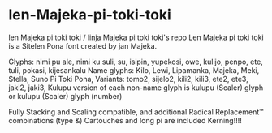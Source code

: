 # len-Majeka-pi-toki-toki
len Majeka pi toki toki / linja Majeka pi toki toki's repo
Len Majeka pi toki toki is a Sitelen Pona font created by jan Majeka.

Glyphs: nimi pu ale, nimi ku suli, su, isipin, yupekosi, owe, kulijo, penpo, ete, tuli, pokasi, kijesankalu
Name glyphs: Kilo, Lewi, Lipamanka, Majeka, Meki, Stella, Suno Pi Toki Pona,
Variants: tomo2, sijelo2, kili2, kili3, ete2, ete3, jaki2, jaki3,
Kulupu version of each non-name glyph is kulupu (Scaler) glyph or kulupu (Scaler) glyph (number)

Fully Stacking and Scaling compatible, and additional Radical Replacement™ combinations (type &)
Cartouches and long pi are included
Kerning!!!!
